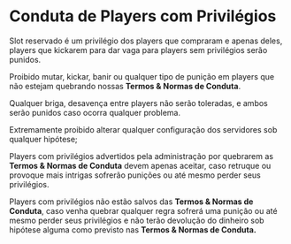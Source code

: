 # Conduta de Players com Privilégios

Slot reservado é um privilégio dos players que compraram e apenas deles, players que kickarem para dar vaga para players sem privilégios serão punidos.

Proibido mutar, kickar, banir ou qualquer tipo de punição em players que não estejam quebrando nossas **Termos & Normas de Conduta**.

Qualquer briga, desavença entre players não serão toleradas, e ambos serão punidos caso ocorra qualquer problema.

Extremamente proibido alterar qualquer configuração dos servidores sob qualquer hipótese;

Players com privilégios advertidos pela administração por quebrarem as **Termos & Normas de Conduta** devem apenas aceitar, caso retruque ou provoque mais intrigas sofrerão punições ou até mesmo perder seus privilégios.

Players com privilégios não estão salvos das **Termos & Normas de Conduta**, caso venha quebrar qualquer regra sofrerá uma punição ou até mesmo perder seus privilégios e não terão devolução do dinheiro sob hipótese alguma como previsto nas **Termos & Normas de Conduta.**

